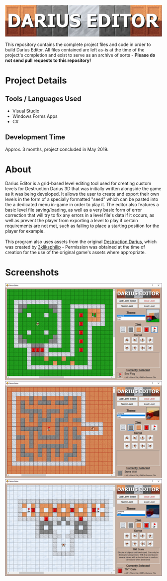 ![](.\readme\logo.png)

This repository contains the complete project files and code in order to build Darius Editor. All files contained are left as-is at the time of the project's completion and exist to serve as an archive of sorts - <b> Please do not send pull requests to this repository! </b>

<h1>
Project Details
</h1>

<h2> Tools / Languages Used </h2>

* Visual Studio 
* Windows Forms Apps
* C#

<h2> Development Time</h2>

Approx. 3 months, project concluded in May 2019.

<h1>
About
</h1>

Darius Editor is a grid-based level editing tool used for creating custom levels for Destruction Darius 3D that was initially written alongside the game as it was being developed. It allows the user to create and export their own levels in the form of a specially formatted "seed" which can be pasted into the a dedicated menu in-game in order to play it. The editor also features a basic level file saving/loading, as well as a very basic form of error correction that will try to fix any errors in a level file's data if it occurs, as well as prevent the player from exporting a level to play if certain requirements are not met, such as failing to place a starting position for the player for example.
<br><br>
This program also uses assets from the original [Destruction Darius](https://gamejolt.com/games/destruction-darius/80097), which was created by [3kliksphilip](https://www.youtube.com/user/3kliksphilip) - Permission was obtained at the time of creation for the use of the original game's assets where appropriate.

<h1> Screenshots </h1>

![](.\readme\demo0.png)
![](.\readme\demo1.png)
![](.\readme\demo2.png)
